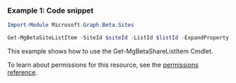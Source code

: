 ### Example 1: Code snippet

```powershell
Import-Module Microsoft.Graph.Beta.Sites

Get-MgBetaSiteListItem -SiteId $siteId -ListId $listId -ExpandProperty "fields(select=Name,Color,Quantity)"
```
This example shows how to use the Get-MgBetaShareListItem Cmdlet.

To learn about permissions for this resource, see the [permissions reference](/graph/permissions-reference).


